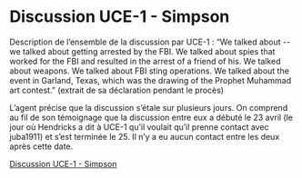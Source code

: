 # Discussion UCE-1 - Simpson

Description de l’ensemble de la discussion par UCE-1 : “We talked about -- we talked about getting arrested by the FBI. We talked about spies that worked for the FBI and resulted in the arrest of a friend of his. We talked about weapons. We talked about FBI sting operations. We talked
about the event in Garland, Texas, which was the drawing of the Prophet Muhammad art contest.” (extrait de sa déclaration pendant le procès)

L’agent précise que la discussion s’étale sur plusieurs jours. On comprend au fil de son témoignage que la discussion entre eux a débuté le 23 avril (le jour où Hendricks a dit à UCE-1 qu’il voulait qu’il prenne contact avec juba1911) et s’est terminée le 25. Il n’y a eu aucun contact entre les deux après cette date.

[Discussion UCE-1 - Simpson](../../Timelines%20&%20conversations%209d7e357cc1b64ee98ea746398d18ed0a/Discussion%20UCE-1%20-%20Simpson%20ae00e2b0da244feabf4864dd29ee34ce.csv)